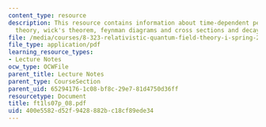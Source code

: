 ```yaml
---
content_type: resource
description: This resource contains information about time-dependent perturbation
  theory, wick's theorem, feynman diagrams and cross sections and decay rates.
file: /media/courses/8-323-relativistic-quantum-field-theory-i-spring-2008/400e5582d52f9428882bc18cf89ede34_ft1ls07p_08.pdf
file_type: application/pdf
learning_resource_types:
- Lecture Notes
ocw_type: OCWFile
parent_title: Lecture Notes
parent_type: CourseSection
parent_uid: 65294176-1c08-bf8c-29e7-81d4750d36ff
resourcetype: Document
title: ft1ls07p_08.pdf
uid: 400e5582-d52f-9428-882b-c18cf89ede34
---
```


